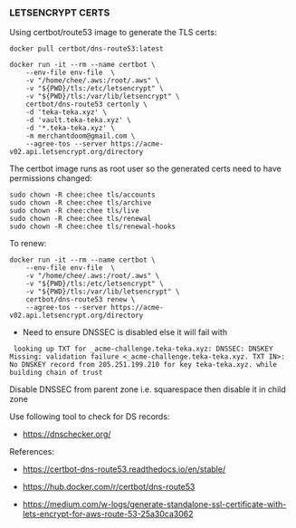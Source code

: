 ### LETSENCRYPT CERTS

Using certbot/route53 image to generate the TLS certs:

```
docker pull certbot/dns-route53:latest
```

```
docker run -it --rm --name certbot \
    --env-file env-file  \
    -v "/home/chee/.aws:/root/.aws" \
    -v "${PWD}/tls:/etc/letsencrypt" \
    -v "${PWD}/tls:/var/lib/letsencrypt" \
    certbot/dns-route53 certonly \
    -d 'teka-teka.xyz' \
    -d 'vault.teka-teka.xyz' \
    -d '*.teka-teka.xyz' \
    -m merchantdoom@gmail.com \
    --agree-tos --server https://acme-v02.api.letsencrypt.org/directory
```

The certbot image runs as root user so the generated certs need to have permissions changed:
```
sudo chown -R chee:chee tls/accounts
sudo chown -R chee:chee tls/archive
sudo chown -R chee:chee tls/live
sudo chown -R chee:chee tls/renewal
sudo chown -R chee:chee tls/renewal-hooks
```

To renew:
```
docker run -it --rm --name certbot \
    --env-file env-file  \
    -v "/home/chee/.aws:/root/.aws" \
    -v "${PWD}/tls:/etc/letsencrypt" \
    -v "${PWD}/tls:/var/lib/letsencrypt" \
    certbot/dns-route53 renew \
    --agree-tos --server https://acme-v02.api.letsencrypt.org/directory
```



* Need to ensure DNSSEC is disabled else it will fail with 

```
 looking up TXT for _acme-challenge.teka-teka.xyz: DNSSEC: DNSKEY Missing: validation failure <_acme-challenge.teka-teka.xyz. TXT IN>: No DNSKEY record from 205.251.199.210 for key teka-teka.xyz. while building chain of trust
```

Disable DNSSEC from parent zone i.e. squarespace then disable it in child zone

Use following tool to check for DS records:

- https://dnschecker.org/



References:
- https://certbot-dns-route53.readthedocs.io/en/stable/

- https://hub.docker.com/r/certbot/dns-route53

- https://medium.com/w-logs/generate-standalone-ssl-certificate-with-lets-encrypt-for-aws-route-53-25a30ca3062